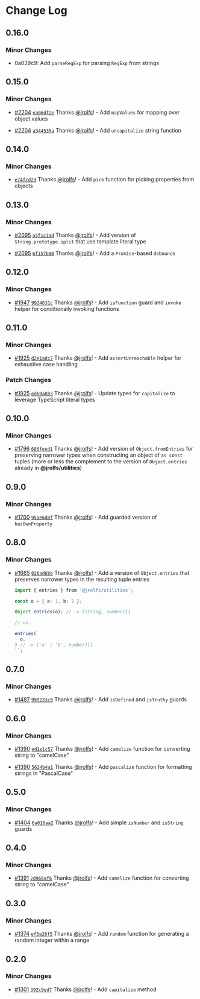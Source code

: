 # Change Log

## 0.16.0

### Minor Changes

- 0a039c9: Add `parseRegExp` for parsing `RegExp` from strings

## 0.15.0

### Minor Changes

- [#2204](https://github.com/hoverinc/blueprint/pull/2204)
  [`ea06df2e`](https://github.com/hoverinc/blueprint/commit/ea06df2e9fd6706e7839ced00720cee54754ae79)
  Thanks [@jrolfs](https://github.com/jrolfs)! - Add `mapValues` for mapping
  over object values

- [#2204](https://github.com/hoverinc/blueprint/pull/2204)
  [`a344535a`](https://github.com/hoverinc/blueprint/commit/a344535ae2f89e93ba3de0dd65c09a3ca474c19b)
  Thanks [@jrolfs](https://github.com/jrolfs)! - Add `uncapitalize` string
  function

## 0.14.0

### Minor Changes

- [`e74fcd2d`](https://github.com/hoverinc/blueprint/commit/e74fcd2d0f7d11a7670c237f35a1eaa70211bc49)
  Thanks [@jrolfs](https://github.com/jrolfs)! - Add `pick` function for picking
  properties from objects

## 0.13.0

### Minor Changes

- [#2095](https://github.com/hoverinc/blueprint/pull/2095)
  [`a5f1c3ad`](https://github.com/hoverinc/blueprint/commit/a5f1c3ad193c7ed2352d14e0b2b3fac66062571e)
  Thanks [@jrolfs](https://github.com/jrolfs)! - Add version of
  `String.prototype.split` that use template literal type

- [#2095](https://github.com/hoverinc/blueprint/pull/2095)
  [`6f157b00`](https://github.com/hoverinc/blueprint/commit/6f157b0016f1e09fc1f88eff396d75ca156ea7fc)
  Thanks [@jrolfs](https://github.com/jrolfs)! - Add a `Promise`-based
  `debounce`

## 0.12.0

### Minor Changes

- [#1947](https://github.com/hoverinc/blueprint/pull/1947)
  [`9924631c`](https://github.com/hoverinc/blueprint/commit/9924631c30d4bb42dc80f5cd81dbdfea643c6bc2)
  Thanks [@jrolfs](https://github.com/jrolfs)! - Add `isFunction` guard and
  `invoke` helper for conditionally invoking functions

## 0.11.0

### Minor Changes

- [#1925](https://github.com/hoverinc/blueprint/pull/1925)
  [`d2e1adc7`](https://github.com/hoverinc/blueprint/commit/d2e1adc750524adaf3057c25a9dcae46538c568a)
  Thanks [@jrolfs](https://github.com/jrolfs)! - Add `assertUnreachable` helper
  for exhaustive case handling

### Patch Changes

- [#1925](https://github.com/hoverinc/blueprint/pull/1925)
  [`ed69a883`](https://github.com/hoverinc/blueprint/commit/ed69a883369fc8658a1aa9dfede4665bccdfdc08)
  Thanks [@jrolfs](https://github.com/jrolfs)! - Update types for `capitalize`
  to leverage TypeScript literal types

## 0.10.0

### Minor Changes

- [#1796](https://github.com/hoverinc/blueprint/pull/1796)
  [`686feed1`](https://github.com/hoverinc/blueprint/commit/686feed11fa00e620878b00c9ce13e4dd3476b8c)
  Thanks [@jrolfs](https://github.com/jrolfs)! - Add version of
  `Object.fromEntries` for preserving narrower types when constructing an object
  of `as const` tuples (more or less the complement to the version of
  `Object.entries` already in **@jrolfs/utilities**)

## 0.9.0

### Minor Changes

- [#1700](https://github.com/hoverinc/blueprint/pull/1700)
  [`95ae6d8f`](https://github.com/hoverinc/blueprint/commit/95ae6d8f55a0b11e711b4619e8996e770fead548)
  Thanks [@jrolfs](https://github.com/jrolfs)! - Add guarded version of
  `hasOwnProperty`

## 0.8.0

### Minor Changes

- [#1665](https://github.com/hoverinc/blueprint/pull/1665)
  [`026ad6bb`](https://github.com/hoverinc/blueprint/commit/026ad6bb859dc66853ea99461ee1c82df8e2e6b9)
  Thanks [@jrolfs](https://github.com/jrolfs)! - Add a version of
  `Object.entries` that preserves narrower types in the resulting tuple entries

  ```ts
  import { entries } from '@jrolfs/utilities';

  const o = { a: 1, b: 2 };

  Object.entries(o); // -> [string, number][]

  // vs.

  entries(
    o,
  ) // -> ['a' | 'b', number][]
  ``;
  ```

## 0.7.0

### Minor Changes

- [#1487](https://github.com/hoverinc/blueprint/pull/1487)
  [`99f233c9`](https://github.com/hoverinc/blueprint/commit/99f233c906c3e775aec50fff8dc533ed1c8ffd69)
  Thanks [@jrolfs](https://github.com/jrolfs)! - Add `isDefined` and `isTruthy`
  guards

## 0.6.0

### Minor Changes

- [#1390](https://github.com/hoverinc/blueprint/pull/1390)
  [`ed1e1c57`](https://github.com/hoverinc/blueprint/commit/ed1e1c57ec3a98c456a343f76190963e49249d9c)
  Thanks [@jrolfs](https://github.com/jrolfs)! - Add `camelize` function for
  converting string to "camelCase"

- [#1390](https://github.com/hoverinc/blueprint/pull/1390)
  [`5624b4a1`](https://github.com/hoverinc/blueprint/commit/5624b4a18d28015ef331e5eb36c5dcec30809cc1)
  Thanks [@jrolfs](https://github.com/jrolfs)! - Add `pascalize` function for
  formatting strings in "PascalCase"

## 0.5.0

### Minor Changes

- [#1404](https://github.com/hoverinc/blueprint/pull/1404)
  [`6a016aa2`](https://github.com/hoverinc/blueprint/commit/6a016aa2f067dbbcea789f9d1ff784d2065dc7db)
  Thanks [@jrolfs](https://github.com/jrolfs)! - Add simple `isNumber` and
  `isString` guards

## 0.4.0

### Minor Changes

- [#1391](https://github.com/hoverinc/blueprint/pull/1391)
  [`2d966af6`](https://github.com/hoverinc/blueprint/commit/2d966af6350652a108271ce2f1d6f54993fcf38c)
  Thanks [@jrolfs](https://github.com/jrolfs)! - Add `camelize` function for
  converting string to "camelCase"

## 0.3.0

### Minor Changes

- [#1374](https://github.com/hoverinc/blueprint/pull/1374)
  [`ef3a26f5`](https://github.com/hoverinc/blueprint/commit/ef3a26f571a4db4e98e2b03c0fe470f1f9902c31)
  Thanks [@jrolfs](https://github.com/jrolfs)! - Add `random` function for
  generating a random integer within a range

## 0.2.0

### Minor Changes

- [#1301](https://github.com/hoverinc/blueprint/pull/1301)
  [`392c9ed7`](https://github.com/hoverinc/blueprint/commit/392c9ed7ca3c32e81037dffb9e79ba2e385f23b4)
  Thanks [@jrolfs](https://github.com/jrolfs)! - Add `capitalize` method
